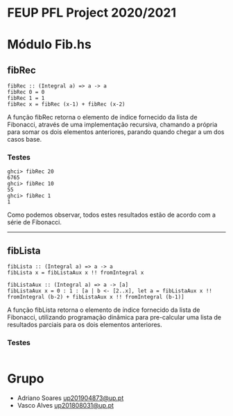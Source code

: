 # FEUP PFL Project 2020/2021

# Módulo Fib.hs

## fibRec

```
fibRec :: (Integral a) => a -> a
fibRec 0 = 0
fibRec 1 = 1
fibRec x = fibRec (x-1) + fibRec (x-2)
```

A função fibRec retorna o elemento de índice fornecido da lista de Fibonacci, através de uma implementação recursiva, chamando a própria para somar os dois elementos anteriores, parando quando chegar a um dos casos base.

### Testes

```
ghci> fibRec 20
6765
ghci> fibRec 10
55
ghci> fibRec 1
1
```
Como podemos observar, todos estes resultados estão de acordo com a série de Fibonacci.

---

## fibLista

```
fibLista :: (Integral a) => a -> a
fibLista x = fibListaAux x !! fromIntegral x

fibListaAux :: (Integral a) => a -> [a]
fibListaAux x = 0 : 1 : [a | b <- [2..x], let a = fibListaAux x !! fromIntegral (b-2) + fibListaAux x !! fromIntegral (b-1)]
```

A função fibLista retorna o elemento de índice fornecido da lista de Fibonacci, utilizando programação dinâmica para pre-calcular uma lista de resultados parciais para os dois elementos anteriores.

### Testes

```
```

# Grupo

- Adriano Soares <up201904873@up.pt>
- Vasco Alves <up201808031@up.pt>